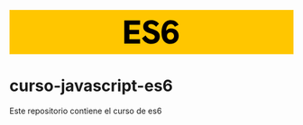 <svg id="Capa_1" data-name="Capa 1" xmlns="http://www.w3.org/2000/svg" viewBox="0 0 1280 200"><defs><style>.cls-1{fill:#ffc600;}</style></defs><title>banner_es6</title><rect class="cls-1" x="0.5" y="0.5" width="1279" height="199"/><path class="cls-1" d="M1279.22,1.15v198H1.22V1.15h1278m1-1H.22v200h1280V.15Z" transform="translate(-0.22 -0.15)"/><path d="M517.59,47.73h71.12V67.18h-48v23.1h43.46v19.45H540.69V133h48v19.6H517.59Z" transform="translate(-0.22 -0.15)"/><path d="M597.37,128.12l16.41-12.62c7,12.62,16.41,18.7,26.44,18.7,9.12,0,14.9-5,14.9-12.16,0-8.82-8.67-11.86-21.28-15.81-14.59-4.56-31-10.33-31-30.39,0-19.15,15.2-29.63,35.86-29.63,13.07,0,24.62,4.25,35.41,15.95L661,76.3c-7.29-9-15.65-11.86-23.25-11.86-7.44,0-12.31,3-12.31,8.51,0,6.84,7.3,9.58,18.39,13.38,15.2,4.86,33.74,11.24,33.74,33.88,0,20.52-15.35,33.59-37.39,33.59C622.44,153.8,607.1,145.14,597.37,128.12Z" transform="translate(-0.22 -0.15)"/><path d="M685.51,104.87c0-21.74,5.32-58.66,42.09-58.66,16.87,0,28,7.75,34.65,21.27L745.53,76.6c-4.25-8.36-9.57-12.16-17.93-12.16-15.5,0-21.27,14.74-21.27,29.48,5.92-7.29,14-9.87,22.79-9.87,19.15,0,33.74,12.46,33.74,33.73,0,21.73-16.57,36.32-37.39,36.32C702.83,154.1,685.51,138.3,685.51,104.87Zm56.38,13.37c0-9.58-6.84-16.41-16.26-16.41S710,108.51,710,118.09c0,9.42,6.39,16.56,15.66,16.56S741.89,127.66,741.89,118.24Z" transform="translate(-0.22 -0.15)"/></svg>

# curso-javascript-es6
Este repositorio contiene el curso de es6
